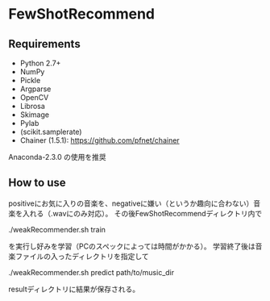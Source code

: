 # FewShotRecommend
    
## Requirements
- Python 2.7+
- NumPy
- Pickle
- Argparse
- OpenCV
- Librosa
- Skimage
- Pylab
- (scikit.samplerate)
- Chainer (1.5.1): https://github.com/pfnet/chainer

 Anaconda-2.3.0 の使用を推奨

## How to use
positiveにお気に入りの音楽を、negativeに嫌い（というか趣向に合わない）音楽を入れる（.wavにのみ対応）。
その後FewShotRecommendディレクトリ内で

./weakRecommender.sh train

を実行し好みを学習（PCのスペックによっては時間がかかる）。
学習終了後は音楽ファイルの入ったディレクトリを指定して

./weakRecommender.sh predict path/to/music_dir

resultディレクトリに結果が保存される。


